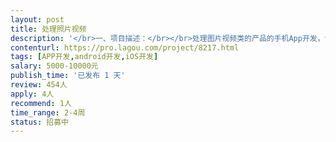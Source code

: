 ```yaml
---                
layout: post       
title: 处理照片视频           
description: '</br>一、项目描述：</br></br>处理图片视频类的产品的手机App开发，包括iOS和Android两端</br>二、主要功能点：</br>能区别拍照类和视频类APP，知道拍的照片和处理后的照片区别，照片的地址和时间，可以知道用户分享照片的平台，</br></br>四、人员要求：</br>无，</br>开发周期15天</br>'     
contenturl: https://pro.lagou.com/project/8217.html      
tags: [APP开发,android开发,iOS开发]            
salary: 5000-10000元          
publish_time: '已发布 1 天'         
review: 454人                   
apply: 4人                   
recommend: 1人                   
time_range: 2-4周              
status: 招募中                  
---                 
```

